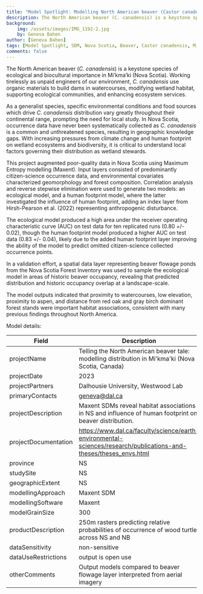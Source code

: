 ```yaml
---
title: "Model Spotlight: Modelling North American beaver (Castor canadensis) distribution in Mi'kma'ki (Nova Scotia, Canada)"
description: The North American beaver (C. canadensis) is a keystone species of ecological and biocultural importance in Mi’kma’ki (Nova Scotia)
background: 
    img: /assets/images/IMG_1192-2.jpg
    by: Geneva Bahen
author: [Geneva Bahen]
tags: [Model Spotlight, SDM, Nova Scotia, Beaver, Castor canadensis, Mi'kma'ki]
comments: false
---
```


The North American beaver (*C. canadensis*) is a keystone species of ecological and biocultural importance in Mi’kma’ki (Nova Scotia). Working tirelessly as unpaid engineers of our environment, *C. canadensis* use organic materials to build dams in watercourses, modifying wetland habitat, supporting ecological communities, and enhancing ecosystem services.

As a generalist species, specific environmental conditions and food sources which drive *C. canadensis* distribution vary greatly throughout their continental range, prompting the need for local study. In Nova Scotia, occurrence data have never been systematically collected as *C. canadensis* is a common and unthreatened species, resulting in geographic knowledge gaps. With increasing pressures from climate change and human footprint on wetland ecosystems and biodiversity, it is critical to understand local factors governing their distribution as wetland stewards.

This project augmented poor-quality data in Nova Scotia using Maximum Entropy modelling (Maxent). Input layers consisted of predominantly citizen-science occurrence data, and environmental covariates characterized geomorphology and forest composition. Correlation analysis and reverse stepwise elimination were used to generate two models: an ecological model, and a human footprint model, where the latter investigated the influence of human footprint, adding an index layer from Hirsh-Pearson et al. (2022) representing anthropogenic disturbance.

The ecological model produced a high area under the receiver operating characteristic curve (AUC) on test data for ten replicated runs (0.80 +/- 0.02), though the human footprint model produced a higher AUC on test data (0.83 +/- 0.04), likely due to the added human footprint layer improving the ability of the model to predict omitted citizen-science collected occurrence points.

In a validation effort, a spatial data layer representing beaver flowage ponds from the Nova Scotia Forest Inventory was used to sample the ecological model in areas of historic beaver occupancy, revealing that predicted distribution and historic occupancy overlap at a landscape-scale.

The model outputs indicated that proximity to watercourses, low elevation, proximity to aspen, and distance from red oak and gray birch dominant forest stands were important habitat associations, consistent with many previous findings throughout North America.


Model details:

| Field                     | Description                                                                                         |
| ------------------------- | --------------------------------------------------------------------------------------------------- |
|        projectName   |        Telling the North American beaver tale: modelling distribution in Mi'kma'ki (Nova Scotia, Canada) |
| projectDate          | 2023                                                                                                                                                                                          |
| projectPartners      | Dalhousie University, Westwood Lab                                                                                                                                          |
| primaryContacts      | geneva@dal.ca                                                                                                                                                                             |
| projectDescription   | Maxent SDMs reveal habitat associations in NS and influence of human footprint on beaver distribution.                                                                                                                                      |
| projectDocumentation |     <https://www.dal.ca/faculty/science/earth-environmental-sciences/research/publications-and-theses/theses_envs.html>                                                                                                                                                                                                |
| province             | NS                                                                                                                                                                                               |
| studySite            | NS                                                                                                                                                                                               |
| geographicExtent     | NS                                                                                                                                                                                               |
| modellingApproach    | Maxent   SDM                                                                                                                                                                                        |
| modellingSoftware    | Maxent                                                                                                                                                                                              |
| modelGrainSize       | 300                                                                                                                                                                                                 |
| productDescription   | 250m   rasters predicting relative probabilities of occurrence of wood turtle across   NS and NB                                                                                                    |
| dataSensitivity      | non-sensitive                                                                                                                                                                                           |
| dataUseRestrictions  |         output is open use    |
| otherComments |          Output models compared to beaver flowage layer interpreted from aerial imagery |


